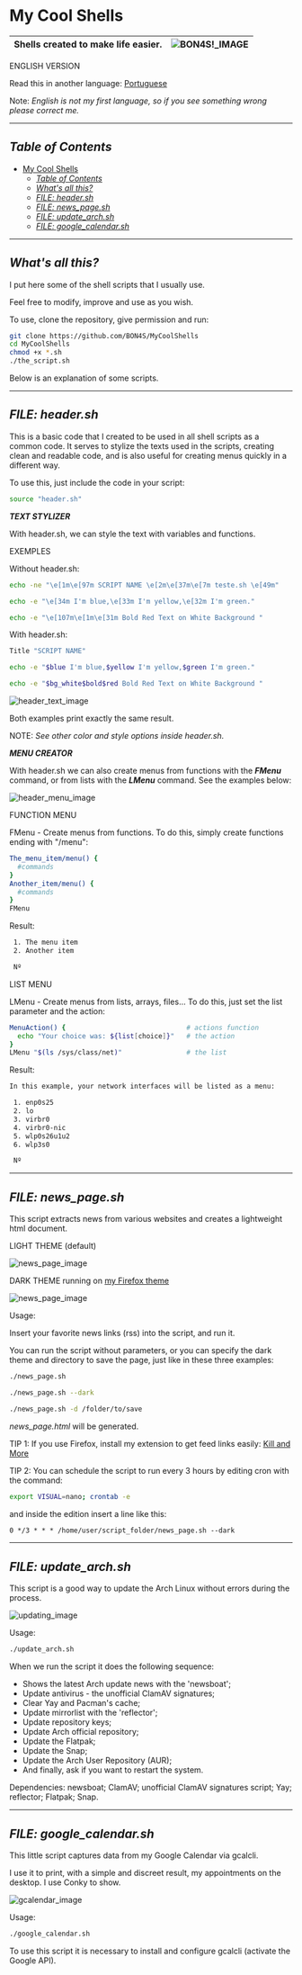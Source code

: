 # My Cool Shells

| Shells created to make life easier. | ![BON4S!_IMAGE](screenshots/screenshot-BON4S.gif) |
|-|-|

ENGLISH VERSION

Read this in another language: [Portuguese](readme.pt-BR.md)

Note: *English is not my first language, so if you see something wrong please correct me.*

--------

## *Table of Contents*

- [My Cool Shells](#my-cool-shells)
  - [*Table of Contents*](#table-of-contents)
  - [*What's all this?*](#whats-all-this)
  - [*FILE: header.sh*](#file-headersh)
  - [*FILE: news_page.sh*](#file-news_pagesh)
  - [*FILE: update_arch.sh*](#file-update_archsh)
  - [*FILE: google_calendar.sh*](#file-google_calendarsh)

--------

## *What's all this?*

I put here some of the shell scripts that I usually use.

Feel free to modify, improve and use as you wish.

To use, clone the repository, give permission and run:

```bash
git clone https://github.com/BON4S/MyCoolShells
cd MyCoolShells
chmod +x *.sh
./the_script.sh
```

Below is an explanation of some scripts.

--------

## *FILE: header.sh*

This is a basic code that I created to be used in all shell scripts as a common code. It serves to stylize the texts used in the scripts, creating clean and readable code, and is also useful for creating menus quickly in a different way.

To use this, just include the code in your script:

```bash
source "header.sh"
```

***TEXT STYLIZER***

With header.sh, we can style the text with variables and functions.

EXEMPLES

Without header.sh:

```bash
echo -ne "\e[1m\e[97m SCRIPT NAME \e[2m\e[37m\e[7m teste.sh \e[49m"

echo -e "\e[34m I'm blue,\e[33m I'm yellow,\e[32m I'm green."

echo -e "\e[107m\e[1m\e[31m Bold Red Text on White Background "
```

With header.sh:

```bash
Title "SCRIPT NAME"

echo -e "$blue I'm blue,$yellow I'm yellow,$green I'm green."

echo -e "$bg_white$bold$red Bold Red Text on White Background "
```

![header_text_image](screenshots/screenshot-text.png)

Both examples print exactly the same result.

NOTE: *See other color and style options inside header.sh.*

***MENU CREATOR***

With header.sh we can also create menus from functions with the ***FMenu*** command, or from lists with the ***LMenu*** command. See the examples below:

![header_menu_image](screenshots/screenshot-menu.gif)

FUNCTION MENU

FMenu - Create menus from functions. To do this, simply create functions ending with "/menu":

```bash
The_menu_item/menu() {
  #commands
}
Another_item/menu() {
  #commands
}
FMenu
```

Result:

```txt
 1. The menu item
 2. Another item

 Nº
```

LIST MENU

LMenu - Create menus from lists, arrays, files... To do this, just set the list parameter and the action:

```bash
MenuAction() {                              # actions function
  echo "Your choice was: ${list[choice]}"   # the action
}
LMenu "$(ls /sys/class/net)"                # the list
```

Result:

```txt
In this example, your network interfaces will be listed as a menu:

 1. enp0s25
 2. lo
 3. virbr0
 4. virbr0-nic
 5. wlp0s26u1u2
 6. wlp3s0

 Nº
```

--------

## *FILE: news_page.sh*

This script extracts news from various websites and creates a lightweight html document.

LIGHT THEME (default)

![news_page_image](screenshots/screenshot-news-light.png)

DARK THEME running on [my Firefox theme](https://addons.mozilla.org/en-US/firefox/addon/focus-and-darkness/)

![news_page_image](screenshots/screenshot-news-dark.png)

Usage:

Insert your favorite news links (rss) into the script, and run it.

You can run the script without parameters, or you can specify the dark theme and directory to save the page, just like in these three examples:

```bash
./news_page.sh

./news_page.sh --dark

./news_page.sh -d /folder/to/save
```

*news_page.html* will be generated.

TIP 1: If you use Firefox, install my extension to get feed links easily: [Kill and More](https://github.com/BON4S/KillAndMore)

TIP 2: You can schedule the script to run every 3 hours by editing cron with the command:

```bash
export VISUAL=nano; crontab -e
```

and inside the edition insert a line like this:

```txt
0 */3 * * * /home/user/script_folder/news_page.sh --dark
```

--------

## *FILE: update_arch.sh*

This script is a good way to update the Arch Linux without errors during the process.

![updating_image](screenshots/screenshot-updating.gif)

Usage:

```bash
./update_arch.sh
```

When we run the script it does the following sequence:

- Shows the latest Arch update news with the 'newsboat';
- Update antivirus - the unofficial ClamAV signatures;
- Clear Yay and Pacman's cache;
- Update mirrorlist with the 'reflector';
- Update repository keys;
- Update Arch official repository;
- Update the Flatpak;
- Update the Snap;
- Update the Arch User Repository (AUR);
- And finally, ask if you want to restart the system.

Dependencies: newsboat; ClamAV; unofficial ClamAV signatures script; Yay; reflector; Flatpak; Snap.

--------

## *FILE: google_calendar.sh*

This little script captures data from my Google Calendar via gcalcli.

I use it to print, with a simple and discreet result, my appointments on the desktop. I use Conky to show.

![gcalendar_image](screenshots/screenshot-calendar.png)

Usage:

```bash
./google_calendar.sh
```

To use this script it is necessary to install and configure gcalcli (activate the Google API).
